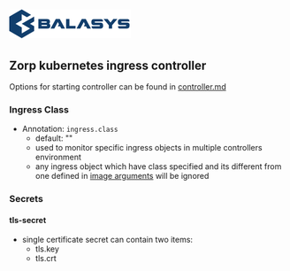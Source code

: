 # ![Zorp](../assets/images/balasys-logo.png "Zorp")

## Zorp kubernetes ingress controller

Options for starting controller can be found in [controller.md](controller.md)

### Ingress Class

- Annotation: `ingress.class`
  - default: ""
  - used to monitor specific ingress objects in multiple controllers environment
  - any ingress object which have class specified and its different from one defined in [image arguments](controller.md) will be ignored

### Secrets

#### tls-secret

- single certificate secret can contain two items:
  - tls.key
  - tls.crt
